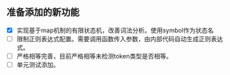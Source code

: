 ## 准备添加的新功能
- [x] 实现基于map机制的有限状态机，改善词法分析。使用symbol作为状态名
- [ ] 限制正则表达式配置。需要调用函数传入参数，由内部代码自动生成正则表达式。
- [ ] 严格相等完善，目前严格相等未检测token类型是否相等。
- [ ] 单元测试添加。
